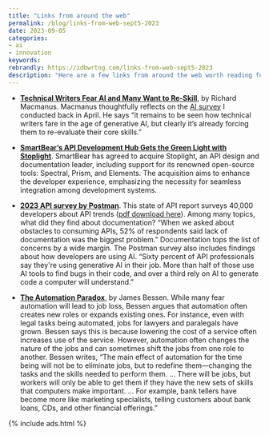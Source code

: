 ```yaml
---
title: "Links from around the web"
permalink: /blog/links-from-web-sept5-2023
date: 2023-09-05
categories:
- ai
- innovation
keywords: 
rebrandly: https://idbwrtng.com/links-from-web-sept5-2023
description: "Here are a few links from around the web worth reading for September 5, 2023."
---
```


* **[Technical Writers Fear AI and Many Want to Re-Skill](https://www.aiwriterworld.com/p/technical-writers-fear-ai)**, by Richard Macmanus. Macmanus thoughtfully reflects on the [AI survey](https://idratherbewriting.com/blog/survey-analysis-tech-writers-on-ai/) I conducted back in April. He says “it remains to be seen how technical writers fare in the age of generative AI, but clearly it’s already forcing them to re-evaluate their core skills.”

* **[SmartBear’s API Development Hub Gets the Green Light with Stoplight](https://smartbear.com/blog/smartbears-api-development-hub-gets-the-green-light-with-stoplight)**. SmartBear has agreed to acquire Stoplight, an API design and documentation leader, including support for its renowned open-source tools: Spectral, Prism, and Elements. The acquisition aims to enhance the developer experience, emphasizing the necessity for seamless integration among development systems. 

* **[2023 API survey by Postman](https://www.postman.com/state-of-api/)**. This state of API report surveys 40,000 developers about API trends ([pdf download here](https://voyager.postman.com/pdf/2023-state-of-the-api-report-postman.pdf)). Among many topics, what did they find about documentation? “When we asked about obstacles to consuming APIs, 52% of respondents said lack of documentation was the biggest problem." Documentation tops the list of concerns by a wide margin. The Postman survey also includes findings about how developers are using AI. “Sixty percent of API professionals say they're using generative AI in their job. More than half of those use AI tools to find bugs in their code, and over a third rely on AI to generate code a computer will understand.” 

* **[The Automation Paradox](https://www.theatlantic.com/business/archive/2016/01/automation-paradox/424437)**, by James Bessen. While many fear automation will lead to job loss, Bessen argues that automation often creates new roles or expands existing ones. For instance, even with legal tasks being automated, jobs for lawyers and paralegals have grown. Bessen says this is because lowering the cost of a service often increases use of the service. However, automation often changes the nature of the jobs and can sometimes shift the jobs from one role to another. Bessen writes, “The main effect of automation for the time being will not be to eliminate jobs, but to redefine them—changing the tasks and the skills needed to perform them. ... There will be jobs, but workers will only be able to get them if they have the new sets of skills that computers make important. ... For example, bank tellers have become more like marketing specialists, telling customers about bank loans, CDs, and other financial offerings.”

{% include ads.html %}
